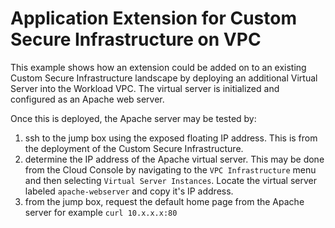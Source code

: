 # Application Extension for Custom Secure Infrastructure on VPC

This example shows how an extension could be added on to an existing Custom Secure Infrastructure landscape by deploying an additional 
Virtual Server into the Workload VPC.  The virtual server is initialized and configured as an Apache web server.

Once this is deployed, the Apache server may be tested by:
1. ssh to the jump box using the exposed floating IP address.  This is from the deployment of the Custom Secure Infrastructure.
2. determine the IP address of the Apache virtual server.  This may be done from the Cloud Console by navigating to the `VPC Infrastructure` menu and then 
selecting `Virtual Server Instances`.  Locate the virtual server labeled `apache-webserver` and copy it's IP address.
3. from the jump box, request the default home page from the Apache server for example `curl 10.x.x.x:80`
